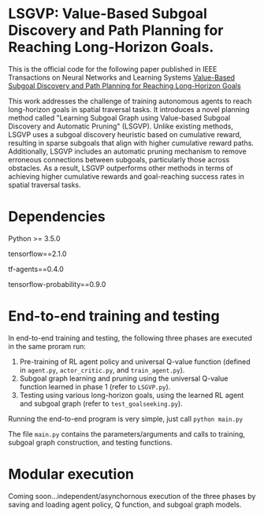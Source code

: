 # LSGVP: Value-Based Subgoal Discovery and Path Planning for Reaching Long-Horizon Goals.
This is the official code for the following paper published in IEEE Transactions on Neural Networks and Learning Systems [Value-Based Subgoal Discovery and Path Planning for Reaching Long-Horizon Goals](https://ieeexplore.ieee.org/abstract/document/10040536) 

This work addresses the challenge of training autonomous agents to reach long-horizon goals in spatial traversal tasks. It introduces a novel planning method called "Learning Subgoal Graph using Value-based Subgoal Discovery and Automatic Pruning" (LSGVP). Unlike existing methods, LSGVP uses a subgoal discovery heuristic based on cumulative reward, resulting in sparse subgoals that align with higher cumulative reward paths. Additionally, LSGVP includes an automatic pruning mechanism to remove erroneous connections between subgoals, particularly those across obstacles. As a result, LSGVP outperforms other methods in terms of achieving higher cumulative rewards and goal-reaching success rates in spatial traversal tasks.

# Dependencies
Python >= 3.5.0

tensorflow==2.1.0

tf-agents==0.4.0

tensorflow-probability==0.9.0

# End-to-end training and testing
In end-to-end training and testing, the following three phases are executed in the same proram run:
1. Pre-training of RL agent policy and universal Q-value function (defined in `agent.py`, `actor_critic.py`, and `train_agent.py`).
2. Subgoal graph learning and pruning using the universal Q-value function learned in phase 1 (refer to `LSGVP.py`).
3. Testing using various long-horizon goals, using the learned RL agent and subgoal graph (refer to `test_goalseeking.py`).

Running the end-to-end program is very simple, just call
`python main.py` 

The file `main.py` contains the parameters/arguments and calls to training, subgoal graph construction, and testing functions.

# Modular execution
Coming soon...independent/asynchornous execution of the three phases by saving and loading agent policy, Q function, and subgoal graph models.
